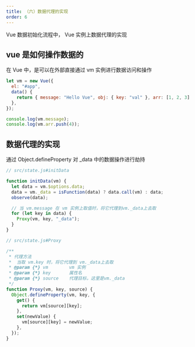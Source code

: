 ```yaml
---
title: （六）数据代理的实现
order: 6
---
```


Vue 数据初始化流程中， Vue 实例上数据代理的实现

<!-- more -->

## vue 是如何操作数据的

在 Vue 中，是可以在外部直接通过 vm 实例进行数据访问和操作

```js
let vm = new Vue({
  el: "#app",
  data() {
    return { message: "Hello Vue", obj: { key: "val" }, arr: [1, 2, 3] };
  },
});

console.log(vm.message);
console.log(vm.arr.push(4));
```

## 数据代理的实现

通过 Object.defineProperty 对 \_data 中的数据操作进行劫持

```js
// src/state.js#initData

function initData(vm) {
  let data = vm.$options.data;
  data = vm._data = isFunction(data) ? data.call(vm) : data;
  observe(data);

  // 当 vm.message 在 vm 实例上取值时，将它代理到vm._data上去取
  for (let key in data) {
    Proxy(vm, key, "_data");
  }
}

// src/state.js#Proxy

/**
 * 代理方法
 *  当取 vm.key 时，将它代理到 vm._data上去取
 * @param {*} vm        vm 实例
 * @param {*} key       属性名
 * @param {*} source    代理目标，这里是vm._data
 */
function Proxy(vm, key, source) {
  Object.defineProperty(vm, key, {
    get() {
      return vm[source][key];
    },
    set(newValue) {
      vm[source][key] = newValue;
    },
  });
}
```
